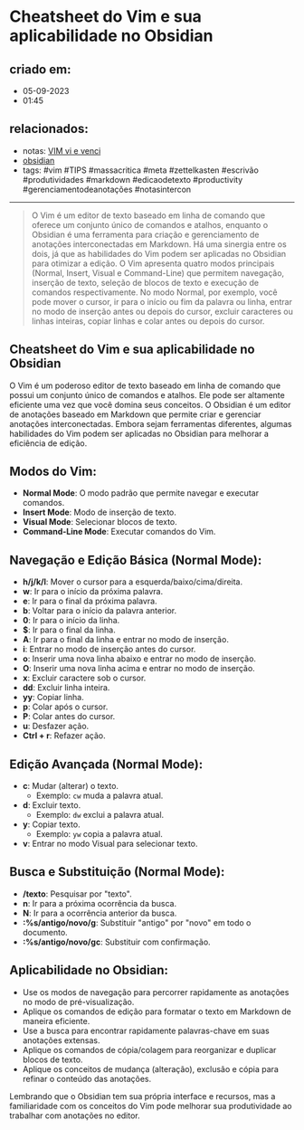 # Cheatsheet do Vim e sua aplicabilidade no Obsidian

## criado em: 
- 05-09-2023
- 01:45
## relacionados:
- notas: [VIM vi e venci](VIM%20vi%20e%20venci)
- [obsidian](../2%20-%20NOTAS%20PERMANENTES/obsidian.md)
- tags: #vim #TIPS #massacritica #meta #zettelkasten #escrivão #produtividades #markdown #edicaodetexto #productivity #gerenciamentodeanotações #notasintercon

---

>O Vim é um editor de texto baseado em linha de comando que oferece um conjunto único de comandos e atalhos, enquanto o Obsidian é uma ferramenta para criação e gerenciamento de anotações interconectadas em Markdown. Há uma sinergia entre os dois, já que as habilidades do Vim podem ser aplicadas no Obsidian para otimizar a edição. O Vim apresenta quatro modos principais (Normal, Insert, Visual e Command-Line) que permitem navegação, inserção de texto, seleção de blocos de texto e execução de comandos respectivamente. No modo Normal, por exemplo, você pode mover o cursor, ir para o início ou fim da palavra ou linha, entrar no modo de inserção antes ou depois do cursor, excluir caracteres ou linhas inteiras, copiar linhas e colar antes ou depois do cursor. 

## Cheatsheet do Vim e sua aplicabilidade no Obsidian

O Vim é um poderoso editor de texto baseado em linha de comando que possui um conjunto único de comandos e atalhos. Ele pode ser altamente eficiente uma vez que você domina seus conceitos. O Obsidian é um editor de anotações baseado em Markdown que permite criar e gerenciar anotações interconectadas. Embora sejam ferramentas diferentes, algumas habilidades do Vim podem ser aplicadas no Obsidian para melhorar a eficiência de edição.

## Modos do Vim:
- **Normal Mode**: O modo padrão que permite navegar e executar comandos.
- **Insert Mode**: Modo de inserção de texto.
- **Visual Mode**: Selecionar blocos de texto.
- **Command-Line Mode**: Executar comandos do Vim.

## Navegação e Edição Básica (Normal Mode):
- **h/j/k/l**: Mover o cursor para a esquerda/baixo/cima/direita.
- **w**: Ir para o início da próxima palavra.
- **e**: Ir para o final da próxima palavra.
- **b**: Voltar para o início da palavra anterior.
- **0**: Ir para o início da linha.
- **$**: Ir para o final da linha.
- **A**: Ir para o final da linha e entrar no modo de inserção.
- **i**: Entrar no modo de inserção antes do cursor.
- **o**: Inserir uma nova linha abaixo e entrar no modo de inserção.
- **O**: Inserir uma nova linha acima e entrar no modo de inserção.
- **x**: Excluir caractere sob o cursor.
- **dd**: Excluir linha inteira.
- **yy**: Copiar linha.
- **p**: Colar após o cursor.
- **P**: Colar antes do cursor.
- **u**: Desfazer ação.
- **Ctrl + r**: Refazer ação.

## Edição Avançada (Normal Mode):
- **c**: Mudar (alterar) o texto.
  - Exemplo: `cw` muda a palavra atual.
- **d**: Excluir texto.
  - Exemplo: `dw` exclui a palavra atual.
- **y**: Copiar texto.
  - Exemplo: `yw` copia a palavra atual.
- **v**: Entrar no modo Visual para selecionar texto.

## Busca e Substituição (Normal Mode):
- **/texto**: Pesquisar por "texto".
- **n**: Ir para a próxima ocorrência da busca.
- **N**: Ir para a ocorrência anterior da busca.
- **:%s/antigo/novo/g**: Substituir "antigo" por "novo" em todo o documento.
- **:%s/antigo/novo/gc**: Substituir com confirmação.

## Aplicabilidade no Obsidian:
- Use os modos de navegação para percorrer rapidamente as anotações no modo de pré-visualização.
- Aplique os comandos de edição para formatar o texto em Markdown de maneira eficiente.
- Use a busca para encontrar rapidamente palavras-chave em suas anotações extensas.
- Aplique os comandos de cópia/colagem para reorganizar e duplicar blocos de texto.
- Aplique os conceitos de mudança (alteração), exclusão e cópia para refinar o conteúdo das anotações.

Lembrando que o Obsidian tem sua própria interface e recursos, mas a familiaridade com os conceitos do Vim pode melhorar sua produtividade ao trabalhar com anotações no editor.